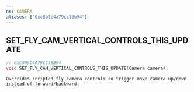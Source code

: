 ```yaml
---
ns: CAMERA
aliases: ["0xc8b5c4a79cc18b94"]
---
```

## SET_FLY_CAM_VERTICAL_CONTROLS_THIS_UPDATE

```c
// 0xC8B5C4A79CC18B94
void SET_FLY_CAM_VERTICAL_CONTROLS_THIS_UPDATE(Camera camera);
```

```
Overrides scripted fly camera controls so trigger move camera up/down instead of forward/backward.
```
